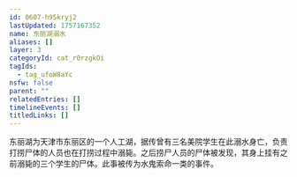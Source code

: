 ```yaml
---
id: 0607-h95kryj2
lastUpdated: 1757167352
name: 东丽湖溺水
aliases: []
layer: 3
categoryId: cat_r0rzgkOi
tagIds:
  - tag_ufoW8aYc
nsfw: false
parent: ""
relatedEntries: []
timelineEvents: []
titledLinks: []
---
```


东丽湖为天津市东丽区的一个人工湖，据传曾有三名美院学生在此溺水身亡，负责打捞尸体的人员也在打捞过程中溺毙。之后捞尸人员的尸体被发现，其身上挂有之前溺毙的三个学生的尸体。此事被传为水鬼索命一类的事件。